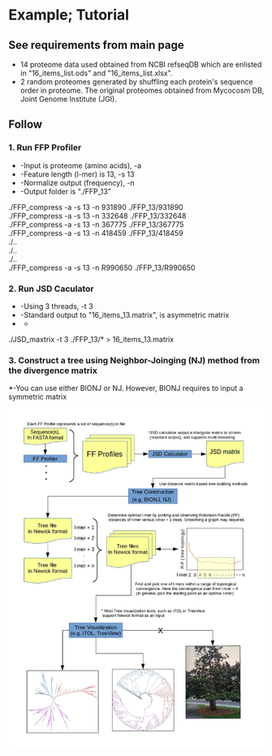 # Example; Tutorial  

## See requirements from main page  
- 14 proteome data used obtained from NCBI refseqDB which are enlisted in "16_items_list.ods" and "16_items_list.xlsx".  
- 2 random proteomes generated by shuffling each protein's sequence order in proteome. The original proteomes obtained from Mycocosm DB, Joint Genome Institute (JGI).  

## Follow  

### 1. Run FFP Profiler  
* -Input is proteome (amino acids), -a  
* -Feature length (l-mer) is 13, -s 13  
* -Normalize output (frequency), -n  
* -Output folder is "./FFP_13"  

./FFP_compress -a -s 13 -n 931890 ./FFP_13/931890  
./FFP_compress -a -s 13 -n 332648 ./FFP_13/332648  
./FFP_compress -a -s 13 -n 367775 ./FFP_13/367775  
./FFP_compress -a -s 13 -n 418459 ./FFP_13/418459  
./..  
./..  
./..  
./FFP_compress -a -s 13 -n R990650 ./FFP_13/R990650  


### 2. Run JSD Caculator
* -Using 3 threads, -t 3  
* -Standard output to "16_items_13.matrix", is asymmetric matrix  
* -

./JSD_maxtrix -t 3 ./FFP_13/* > 16_items_13.matrix  

### 3. Construct a tree using Neighbor-Joinging (NJ) method from the divergence matrix 
*-You can use either BIONJ or NJ. However, BIONJ requires to input a symmetric matrix

![Workflow](FFP_flowchart3.jpg)
